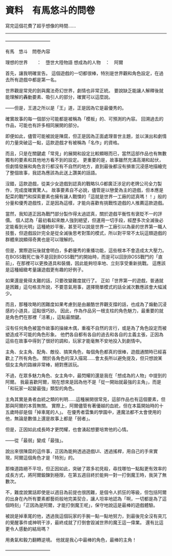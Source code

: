 # 資料　有馬悠斗的問卷

寫完這個花費了超乎想像的時間......

---

――――――――――

有馬　悠斗　問卷內容

理想的世界　　：　墮世大陸物語
想成為的人物　：　阿爾

首先，讓我明確宣告。
這個遊戲的一切都很棒，特別是世界觀和角色設定，在過去所有遊戲中都是第一名。

世界觀是常見的劍與魔法奇幻世界，劇情也非常正統。
要說缺乏能讓人解釋後就能理解的轟動要素、吸引人的部分，確實可以這麼說。

――但是，王道之所以是「王」道，正是因為它是最優秀的。

確實故事的每一個部分可能都是被稱為「模板」的、可預測的內容。
回溯過去的作品，可能也有許多相同展開的部分。

即便如此，儘管可能被說是陳腐，但正是因為正面處理普世主題，並以演出和劇情的力量突破這一點，這款遊戲才有被稱為「名作」的資格。

而且，只是在關鍵處「常見」的展開和設定比較顯眼而已，當然這部作品也有無數獨有的要素和其他地方看不到的設定。
更重要的是，故事雖然充滿高潮和起伏，但劇情發展和角色言行都沒有不自然的地方，直到最後都沒有損害沉浸感地描繪完了整個故事，我認為應該為此送上讚美的話語。

沒錯，這款遊戲，從美少女遊戲到認真的戰略SLG都廣泛涉足的老牌公司全力製作，完成度確實驚人。
故事要素自不必說，儘管是以戀愛為主的遊戲，但本應是配菜的戰鬥和探索要素也擁有讓人戰慄的「這就是世界一工廠的認真嗎！！」般的分量和優秀遊戲性，正是因為這樣，才能向喜歡有挑戰性遊戲的人推薦這款遊戲。

當然，我知道正因為戰鬥部分製作得太過認真，關於遊戲平衡性有褒貶不一的評價。
個人認為「最初看起來敵人強到絕望，但運用一切手段，經歷多次全滅後必定能看到光明」這種絶妙平衡，甚至可以說是世界一工廠引以為豪的世界第一職人技藝，但遊戲設計完全是從全滅後思考對策的模式，所以對平常不太玩這類遊戲的群體來說顯得奇異也是可以理解的。

但是，實際遊玩後就會明白，多虧優秀的重播功能，這些根本不會造成太大壓力。
在BOSS戰死亡後不是回到BOSS戰鬥的開始時，而是可以回到BOSS戰鬥的「直前」，在那裡可以更換道具和裝備，因此能夠坦率地、立刻享受重新挑戰。
這應該是這種細緻考量讓遊戲更有趣的好例子。

如果還是覺得太難的話，只要改變難度就行了。
正如「世界第一的遊戲，普通就是困難」這句格言所說，不要意氣用事，選擇簡單模式的話全滅次數應該會大幅減少。

而且，那種攻略的困難度如果考慮到是由嚴酷世界觀支撐的話，也成為了煽動沉浸感的小道具，這點很巧妙。
因此，作為作品另一根支柱的角色魅力，最重要的就是角色們在那裡「活著」，這點最關鍵。

沒有任何角色被當作故事的操線木偶，重複不自然的言行，或是為了角色設定而被塑造成不可能的角色形象。
他們各自都有各自的過去和各自的主義主張，正因為這些在故事中得到了很好的調和，玩家才能毫無不安地投入到劇情中。

主角、女主角、配角、敵役、搞笑角色，每個角色都真的很棒，遊戲通關時已經喜歡上了所有角色。
關於各角色的深入描寫......會太長所以避免提及，但只想說某個女主角的路線非常棒，絕對應該玩。

不過，在眾多魅力角色、女主角中，最閃耀的還是我在「想成為的人物」中提到的阿爾。
我最喜歡阿爾，現在想來是因為他不是「從一開始就最強的主角」，而是「和玩家一起變最強」類型的角色。

主角其實是勇者血統之類的判明......這種展開很常見，這部作品也有這個要素，但那與阿爾的本質無關。
實際上，阿爾儘管有著優越的血統，但在本篇開始時的十五歲時卻是個「掉車尾的人」。
在優秀者雲集的學園中，連魔法都不太會使用的他，無論是數值上還是故事上都是「弱者」。

但是，正因如此成長時才更閃耀，也會湧起想要培育他的心情。

――從「最弱」變成「最強」。

說出來很陳腐的這件事，正因為能夠透過遊戲UI、透過搖桿，用自己的手來實現，阿爾這個角色才是「特別」的。

那條道路絕不平坦，但正因如此，突破了眾多初見殺，尋找哪怕一點點更有效率的成長方式，將阿爾鍛鍊到極限，在第五週目終於能夠一對一打倒魔王時，我哭了無數次。

不，難度說實話即使是以週目為前提也很困難，是個令人抓狂的等級，但包括阿爾的出身在內所有要素都藝術般地完美契合，讓人坦率地認為「啊，一切都是為了這個時刻」「正因為是阿爾，才能打倒魔王呢」，保守地說這是最棒的遊戲體驗。

被說是掉車尾的他，透過我這個玩家的手腕一點一點地努力，到最後完全沒有突兀的覺醒事件或神明干涉，最終成就了打倒會毀滅世界的魔王這一偉業。
還有比這更令人感動的結局嗎？

用勇氣和毅力翻轉逆境。
他就是我心中最棒的角色，最棒的主角！

――――――――――